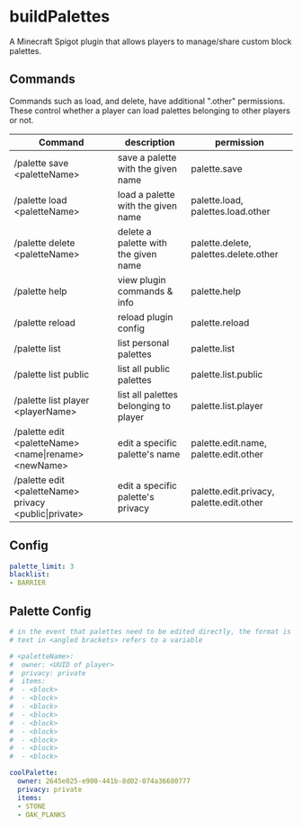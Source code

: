 # buildPalettes
A Minecraft Spigot plugin that allows players to manage/share custom block palettes.

## Commands
Commands such as load, and delete, have additional ".other" permissions. These control whether a player can load palettes belonging to other players or not.

| Command | description | permission |
|-------- | ----------- | ---------- |
| /palette save \<paletteName> | save a palette with the given name | palette.save |
| /palette load \<paletteName> | load a palette with the given name | palette.load, palettes.load.other |
| /palette delete \<paletteName> | delete a palette with the given name | palette.delete, palettes.delete.other|
| /palette help | view plugin commands & info | palette.help |
| /palette reload | reload plugin config | palette.reload |
| /palette list| list personal palettes | palette.list |
| /palette list public | list all public palettes | palette.list.public |
| /palette list player \<playerName> | list all palettes belonging to player | palette.list.player |
| /palette edit \<paletteName> \<name\|rename> \<newName> | edit a specific palette's name | palette.edit.name, palette.edit.other |
| /palette edit \<paletteName> privacy \<public\|private> | edit a specific palette's privacy | palette.edit.privacy, palette.edit.other |

## Config
```YAML
palette_limit: 3
blacklist:
- BARRIER
```

## Palette Config
```YAML
# in the event that palettes need to be edited directly, the format is as follows
# text in <angled brackets> refers to a variable

# <paletteName>:
#  owner: <UUID of player>
#  privacy: private
#  items:
#  - <block>
#  - <block>
#  - <block>
#  - <block>
#  - <block>
#  - <block>
#  - <block>
#  - <block>
#  - <block>

coolPalette:
  owner: 2645e025-e900-441b-8d02-074a36680777
  privacy: private
  items:
  - STONE
  - OAK_PLANKS
```